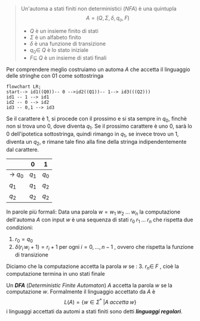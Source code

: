 

>Un'automa a stati finiti non deterministici (*NFA*) è una quintupla 
>$$A=(Q,\Sigma,\delta, q_o, F )$$ 
>- $Q$ è un insieme finito di stati 
>- $\Sigma$ è un alfabeto finito
>- $\delta$ è una funzione di transizione 
>- $q_0\in \;Q$ è lo stato iniziale
>- $F \subseteq \;Q$ è un insieme di stati finali 


Per comprendere meglio costruiamo un automa $A$ che accetta il linguaggio delle stringhe con 01 come sottostringa

```mermaid 
flowchart LR; 
start--> id1((Q0))-- 0 -->id2((Q1))-- 1--> id3(((Q2)))
id1 -- 1 --> id1
id2 -- 0 --> id2
id3 -- 0,1 --> id3

```

Se il carattere è 1, si procede con il prossimo e si sta sempre in $q_0$, finchè non si trova uno 0, dove diventa $q_1$. Se il prossimo carattere è uno 0, sarà lo 0 dell'ipotetica sottostringa, quindi rimango in $q_1$, se invece trovo un 1, diventa un $q_2$, e rimane tale fino alla fine della stringa indipendentemente dal carattere.

|          | 0             | 1           |
| -------- | ------------- | ----------- |
| -> $q_0$ | $q_1$ | $q_0$   |
| $q_1$    | $q_1$   | $q_2$ |
| $q_2$         |  $q_2$             |$q_2$             |

In parole più formali:
Data una parola $w=w_1\;w_2\;...\;w_n$ la computazione dell'automa $A$ con input $w$ è una sequenza di stati $r_0\;r_1\;...\;r_n$ che rispetta due condizioni:
1. $r_0=q_0$ 
2. $\delta(r_i\, w_i+1)=r_i+1$ per ogni $i=0,...,n-1$ , ovvero che rispetta la funzione di transizione

Diciamo che la computazione accetta la parola $w$ se :
3. $r_n \in \;F$ , cioè la computazione termina in uno stati finale 


Un ***DFA*** (*Deterministic Finite Automaton*) $A$ accetta la parola $w$ se la computazione $w$. Formalmente il linguaggio accettato da $A$ è 
$$L(A)=\{w \in \Sigma^*\; |A\;accetta\;w\}$$
i linguaggi accettati da automi a stati finiti sono detti ***linguaggi regolari***.